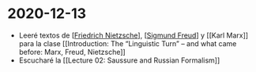 # 2020-12-13

- Leeré textos de [[Friedrich Nietzsche]], [[Sigmund Freud]] y [[Karl Marx]] para la clase [[Introduction: The “Linguistic Turn” – and what came before: Marx, Freud, Nietzsche]]
- Escucharé la [[Lecture 02: Saussure and Russian Formalism]]

[//begin]: # "Autogenerated link references for markdown compatibility"
[Friedrich Nietzsche]: friedrich-nietzsche "Friedrich Nietzsche (1844-1900)"
[Sigmund Freud]: sigmund-freud "Sigmund Freud"
[//end]: # "Autogenerated link references"